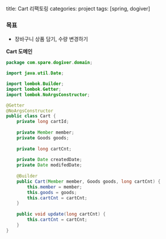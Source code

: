 title: Cart 리팩토링
categories: project
tags: [spring, dogiver]

### 목표

* 장바구니 상품 담기, 수량 변경하기



**Cart 도메인**

```java
package com.spare.dogiver.domain;

import java.util.Date;

import lombok.Builder;
import lombok.Getter;
import lombok.NoArgsConstructor;

@Getter
@NoArgsConstructor
public class Cart {
	private long cartId;
	
	private Member member;
	private Goods goods;
	
	private long cartCnt;
	
	private Date createdDate;
	private Date modifedDate;
	
	@Builder
	public Cart(Member member, Goods goods, long cartCnt) {
		this.member = member;
		this.goods = goods;
		this.cartCnt = cartCnt;
	}
	
	public void update(long cartCnt) {
		this.cartCnt = cartCnt;
	}
}

```



